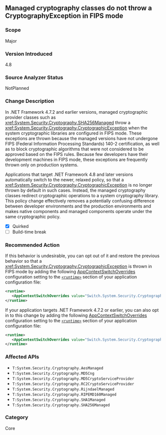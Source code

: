 ## Managed cryptography classes do not throw a CryptographyException in FIPS mode

### Scope
Major

### Version Introduced
4.8

### Source Analyzer Status
NotPlanned

### Change Description

In .NET Framework 4.7.2 and earlier versions, managed cryptographic provider classes such as <xref:System.Security.Cryptography.SHA256Managed> throw a <xref:System.Security.Cryptography.CryptographicException> when the system cryptographic libraries are configured in FIPS mode. These exceptions are thrown because the managed versions have not undergone FIPS (Federal Information Processing Standards) 140-2 certification, as well as to block cryptographic algorithms that were not considered to be approved based on the FIPS rules.  Because few developers have their development machines in FIPS mode, these exceptions are frequently thrown only on production systems. 

Applications that target .NET Framework 4.8 and later versions automatically switch to the newer, relaxed policy, so that a <xref:System.Security.Cryptography.CryptographicException> is no longer thrown by default in such cases. Instead, the managed cryptography classes redirect cryptographic operations to a system cryptography library. This policy change effectively removes a potentially confusing difference between developer environments and the production environments and makes native components and managed components operate under the same cryptographic policy.

- [X] Quirked
- [ ] Build-time break

### Recommended Action

If this behavior is undesirable, you can opt out of it and restore the previous behavior so that a <xref:System.Security.Cryptography.CryptographicException> is thrown in FIPS mode by adding the following [AppContextSwitchOverrides](~/docs/framework/configure-apps/file-schema/runtime/appcontextswitchoverrides-element.md) configuration setting to the [`<runtime>`](~/docs/framework/configure-apps/file-schema/runtime/runtime-element.md) section of your application configuration file:

```xml
<runtime>
   <AppContextSwitchOverrides value="Switch.System.Security.Cryptography.UseLegacyFipsThrow=true" />
</runtime>
```

If your application targets .NET Framework 4.7.2 or earlier, you can also opt in to this change by adding the following [AppContextSwitchOverrides](~/docs/framework/configure-apps/file-schema/runtime/appcontextswitchoverrides-element.md) configuration setting to the [`<runtime>`](~/docs/framework/configure-apps/file-schema/runtime/runtime-element.md) section of your application configuration file:

```xml
<runtime>
   <AppContextSwitchOverrides value="Switch.System.Security.Cryptography.UseLegacyFipsThrow=false" />
</runtime>
```

### Affected APIs

* `T:System.Security.Cryptography.AesManaged`
* `T:System.Security.Cryptography.MD5Cng`
* `T:System.Security.Cryptography.MD5CryptoServiceProvider`
* `T:System.Security.Cryptography.RC2CryptoServiceProvider`
* `T:System.Security.Cryptography.RijndaelManaged`
* `T:System.Security.Cryptography.RIPEMD160Managed`
* `T:System.Security.Cryptography.SHA1Managed`
* `T:System.Security.Cryptography.SHA256Managed`

### Category
Core

<!--
    ### Original Bug
    Bug link goes here
-->
